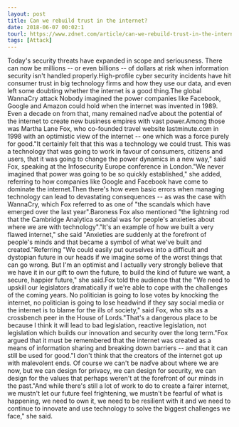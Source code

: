 ```yaml
---
layout: post
title: Can we rebuild trust in the internet?
date: 2018-06-07 00:02:1
tourl: https://www.zdnet.com/article/can-we-rebuild-trust-in-the-internet/
tags: [Attack]
---
```

Today's security threats have expanded in scope and seriousness. There can now be millions -- or even billions -- of dollars at risk when information security isn't handled properly.High-profile cyber security incidents have hit consumer trust in big technology firms and how they use our data, and even left some doubting whether the internet is a good thing.The global WannaCry attack Nobody imagined the power companies like Facebook, Google and Amazon could hold when the internet was invented in 1989. Even a decade on from that, many remained naďve about the potential of the internet to create new business empires with vast power.Among those was Martha Lane Fox, who co-founded travel website lastminute.com in 1998 with an optimistic view of the internet -- one which was a force purely for good."It certainly felt that this was a technology we could trust. This was a technology that was going to work in favour of consumers, citizens and users, that it was going to change the power dynamics in a new way," said Fox, speaking at the Infosecurity Europe conference in London."We never imagined that power was going to be so quickly established," she added, referring to how companies like Google and Facebook have come to dominate the internet.Then there's how even basic errors when managing technology can lead to devastating consequences -- as was the case with WannaCry, which Fox referred to as one of "the scandals which have emerged over the last year".Baroness Fox also mentioned "the lightning rod that the Cambridge Analytica scandal was for people's anxieties about where we are with technology"."It's an example of how we built a very flawed internet," she said "Anxieties are suddenly at the forefront of people's minds and that became a symbol of what we've built and created."Referring "We could easily put ourselves into a difficult and dystopian future in our heads if we imagine some of the worst things that can go wrong. But I'm an optimist and I actually very strongly believe that we have it in our gift to own the future, to build the kind of future we want, a secure, happier future," she said.Fox told the audience that the "We need to upskill our legislators dramatically if we're able to cope with the challenges of the coming years. No politician is going to lose votes by knocking the internet, no politician is going to lose headwind if they say social media or the internet is to blame for the ills of society," said Fox, who sits as a crossbench peer in the House of Lords."That's a dangerous place to be because I think it will lead to bad legislation, reactive legislation, not legislation which builds our innovation and security over the long term."Fox argued that it must be remembered that the internet was created as a means of information sharing and breaking down barriers -- and that it can still be used for good."I don't think that the creators of the internet got up with malevolent ends. Of course we can't be naďve about where we are now, but we can design for privacy, we can design for security, we can design for the values that perhaps weren't at the forefront of our minds in the past."And while there's still a lot of work to do to create a fairer internet, we mustn't let our future feel frightening, we mustn't be fearful of what is happening, we need to own it, we need to be resilient with it and we need to continue to innovate and use technology to solve the biggest challenges we face," she said.